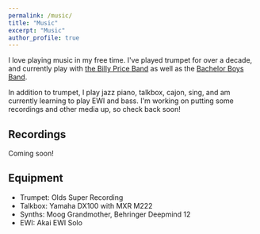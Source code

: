 ```yaml
---
permalink: /music/
title: "Music"
excerpt: "Music"
author_profile: true
---
```


I love playing music in my free time. I've played trumpet for over a decade, and currently play with 
[the Billy Price Band](https://www.billyprice.com/) as well as the [Bachelor Boys Band](https://www.bachelorboysband.com/). 

In addition to trumpet, I play jazz piano, talkbox, cajon, sing, and am currently learning to play EWI and bass. I'm working on putting some recordings and other media up, so check back soon!

## Recordings

Coming soon!

## Equipment

* Trumpet: Olds Super Recording
* Talkbox: Yamaha DX100 with MXR M222
* Synths: Moog Grandmother, Behringer Deepmind 12 
* EWI: Akai EWI Solo